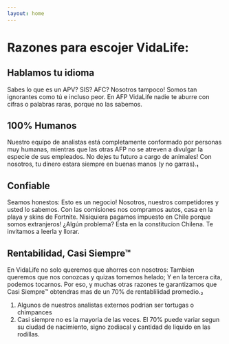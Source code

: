 ```yaml
---
layout: home
---
```



# Razones para escojer VidaLife:

## Hablamos tu idioma

Sabes lo que es un APV? SIS? AFC? Nosotros tampoco! Somos tan ignorantes como tú e incluso peor. En AFP VidaLife nadie te aburre con cifras o palabras raras, porque no las sabemos. 

## 100% Humanos

Nuestro equipo de analistas está completamente conformado por personas muy humanas, mientras que las otras AFP no se atreven a divulgar la especie de sus empleados. No dejes tu futuro a cargo de animales! Con nosotros, tu dinero estara siempre en buenas manos (y no garras).₁

## Confiable

Seamos honestos: Esto es un negocio! Nosotros, nuestros competidores y usted lo sabemos. Con las comisiones nos compramos autos, casa en la playa y skins de Fortnite. Nisiquiera pagamos impuesto en Chile porque somos extranjeros! ¿Algún problema? Esta en la constitucion Chilena. Te invitamos a leerla y llorar.

## Rentabilidad, Casi Siempre™ 

En VidaLife no solo queremos que ahorres con nosotros: Tambien queremos que nos conozcas y quizas tomemos helado; Y en la tercera cita, podemos tocarnos. Por eso, y muchas otras razones te garantizamos que Casi Siempre™ obtendras mas de un 70% de rentablilidad promedio.₂

1. Algunos de nuestros analistas externos podrian ser tortugas o chimpances
2. Casi siempre no es la mayoria de las veces. El 70% puede variar segun su ciudad de nacimiento, signo zodiacal y cantidad de liquido en las rodillas.